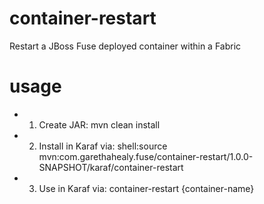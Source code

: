 container-restart
=================
Restart a JBoss Fuse deployed container within a Fabric

usage
=================
- 1. Create JAR: mvn clean install
- 2. Install in Karaf via: shell:source mvn:com.garethahealy.fuse/container-restart/1.0.0-SNAPSHOT/karaf/container-restart
- 3. Use in Karaf via: container-restart {container-name}
